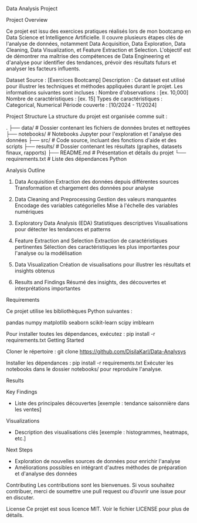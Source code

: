 Data Analysis Project

Project Overview

Ce projet est issu des exercices pratiques réalisés lors de mon bootcamp en Data Science et Intelligence Artificielle. Il couvre plusieurs étapes clés de l'analyse de données, notamment Data Acquisition, Data Exploration, Data Cleaning, Data Visualization, et Feature Extraction et Selection. L'objectif est de démontrer ma maîtrise des compétences de Data Engineering et d'analyse pour identifier des tendances, prévoir des résultats futurs et analyser les facteurs influents.



Dataset
Source : [Exercices Bootcamp]
Description : Ce dataset est utilisé pour illustrer les techniques et méthodes appliquées durant le projet. Les informations suivantes sont incluses :
Nombre d'observations : [ex. 10,000]
Nombre de caractéristiques : [ex. 15]
Types de caractéristiques : Categorical, Numerical
Période couverte : [10/2024 - 11/2024]




Project Structure
La structure du projet est organisée comme suit :

.
├── data/                 # Dossier contenant les fichiers de données brutes et nettoyées
├── notebooks/            # Notebooks Jupyter pour l'exploration et l'analyse des données
├── src/                  # Code source, incluant des fonctions d'aide et des scripts
├── results/              # Dossier contenant les résultats (graphes, datasets finaux, rapports)
├── README.md             # Présentation et détails du projet
└── requirements.txt      # Liste des dépendances Python



Analysis Outline

1. Data Acquisition
Extraction des données depuis différentes sources
Transformation et chargement des données pour analyse

2. Data Cleaning and Preprocessing
Gestion des valeurs manquantes
Encodage des variables catégorielles
Mise à l'échelle des variables numériques

3. Exploratory Data Analysis (EDA)
Statistiques descriptives
Visualisations pour détecter les tendances et patterns

4. Feature Extraction and Selection
Extraction de caractéristiques pertinentes
Sélection des caractéristiques les plus importantes pour l'analyse ou la modélisation

5. Data Visualization
Création de visualisations pour illustrer les résultats et insights obtenus

6. Results and Findings
Résumé des insights, des découvertes et interprétations importantes




Requirements

Ce projet utilise les bibliothèques Python suivantes :

pandas
numpy
matplotlib
seaborn
scikit-learn
scipy
imblearn

Pour installer toutes les dépendances, exécutez :
  pip install -r requirements.txt
  Getting Started

Cloner le répertoire :
  git clone https://github.com/DisilaKarl/Data-Analysys

Installer les dépendances :
    pip install -r requirements.txt
    Exécuter les notebooks dans le dossier notebooks/ pour reproduire l'analyse.




Results

Key Findings
* Liste des principales découvertes [exemple : tendance saisonnière dans les ventes]

Visualizations
* Description des visualisations clés [exemple : histogrammes, heatmaps, etc.]

Next Steps
* Exploration de nouvelles sources de données pour enrichir l'analyse
* Améliorations possibles en intégrant d'autres méthodes de préparation et d'analyse des données



Contributing
Les contributions sont les bienvenues. Si vous souhaitez contribuer, merci de soumettre une pull request ou d’ouvrir une issue pour en discuter.



License
Ce projet est sous licence MIT. Voir le fichier LICENSE pour plus de détails.


